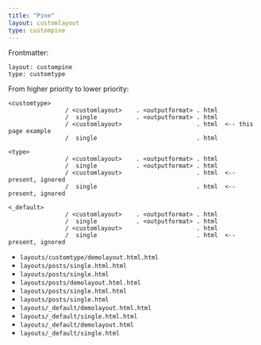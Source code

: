 ```yaml
---
title: "Pine"
layout: customlayout
type: custompine
---
```


Frontmatter:
```
layout: custompine
type: customtype
```

From higher priority to lower priority:

```
<customtype>    
                / <customlayout>    . <outputformat> . html
                /  single           . <outputformat> . html
                / <customlayout>                     . html  <-- this page example  
                /  single                            . html

<type>          
                / <customlayout>    . <outputformat> . html
                /  single           . <outputformat> . html
                / <customlayout>                     . html  <-- present, ignored
                /  single                            . html  <-- present, ignored
                  
<_default>      
                / <customlayout>    . <outputformat> . html
                /  single           . <outputformat> . html
                / <customlayout>                     . html  
                /  single                            . html  <-- present, ignored
```

- `layouts/customtype/demolayout.html.html`
- `layouts/posts/single.html.html `
- `layouts/posts/single.html`
- `layouts/posts/demolayout.html.html`
- `layouts/posts/single.html.html `
- `layouts/posts/single.html`
- `layouts/_default/demolayout.html.html`
- `layouts/_default/single.html.html`
- `layouts/_default/demolayout.html`
- `layouts/_default/single.html`


